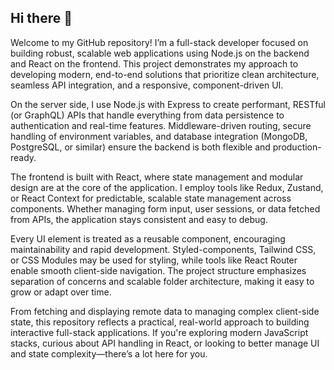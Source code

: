 ## Hi there 👋

Welcome to my GitHub repository! I’m a full-stack developer focused on building robust, scalable web applications using Node.js on the backend and React on the frontend. This project demonstrates my approach to developing modern, end-to-end solutions that prioritize clean architecture, seamless API integration, and a responsive, component-driven UI.

On the server side, I use Node.js with Express to create performant, RESTful (or GraphQL) APIs that handle everything from data persistence to authentication and real-time features. Middleware-driven routing, secure handling of environment variables, and database integration (MongoDB, PostgreSQL, or similar) ensure the backend is both flexible and production-ready.

The frontend is built with React, where state management and modular design are at the core of the application. I employ tools like Redux, Zustand, or React Context for predictable, scalable state management across components. Whether managing form input, user sessions, or data fetched from APIs, the application stays consistent and easy to debug.

Every UI element is treated as a reusable component, encouraging maintainability and rapid development. Styled-components, Tailwind CSS, or CSS Modules may be used for styling, while tools like React Router enable smooth client-side navigation. The project structure emphasizes separation of concerns and scalable folder architecture, making it easy to grow or adapt over time.

From fetching and displaying remote data to managing complex client-side state, this repository reflects a practical, real-world approach to building interactive full-stack applications. If you're exploring modern JavaScript stacks, curious about API handling in React, or looking to better manage UI and state complexity—there’s a lot here for you.


